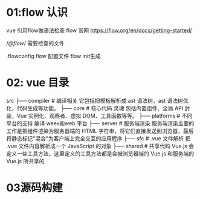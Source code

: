 
# 01:flow 认识

vue 引用flow做语法检查
flow 官网
https://flow.org/en/docs/getting-started/

/*@flow*/  需要检查的文件

.flowconfig flow 配置文件 flow init生成

# 02: vue 目录

src
├── compiler        # 编译相关 它包括把模板解析成 ast 语法树，ast 语法树优化，代码生成等功能。
├── core            # 核心代码 灵魂 包括内置组件、全局 API 封装，Vue 实例化、观察者、虚拟 DOM、工具函数等等。
├── platforms       # 不同平台的支持 编译 weex和web 平台
├── server          # 服务端渲染 服务端渲染主要的工作是把组件渲染为服务器端的 HTML 字符串，将它们直接发送到浏览器，最后将静态标记"混合"为客户端上完全交互的应用程序
├── sfc             # .vue 文件解析 把 .vue 文件内容解析成一个 JavaScript 的对象
├── shared          # 共享代码 Vue.js 会定义一些工具方法，这里定义的工具方法都是会被浏览器端的 Vue.js 和服务端的 Vue.js 所共享的

# 03源码构建

